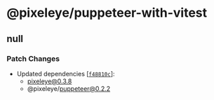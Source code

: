 # @pixeleye/puppeteer-with-vitest

## null

### Patch Changes

- Updated dependencies [[`f48810c`](https://github.com/pixeleye-io/pixeleye/commit/f48810cd514536029be433c027b147a5d6cac853)]:
  - pixeleye@0.3.8
  - @pixeleye/puppeteer@0.2.2
